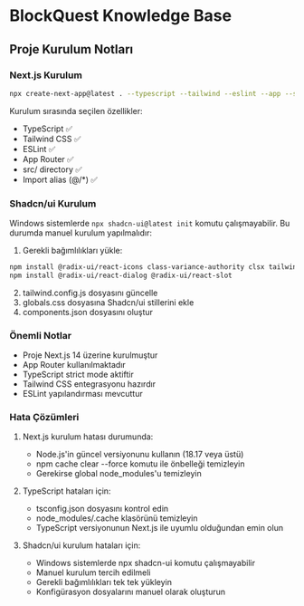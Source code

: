 # BlockQuest Knowledge Base

## Proje Kurulum Notları

### Next.js Kurulum
```bash
npx create-next-app@latest . --typescript --tailwind --eslint --app --src-dir --import-alias "@/*"
```

Kurulum sırasında seçilen özellikler:
- TypeScript ✅
- Tailwind CSS ✅
- ESLint ✅
- App Router ✅
- src/ directory ✅
- Import alias (@/*) ✅

### Shadcn/ui Kurulum
Windows sistemlerde `npx shadcn-ui@latest init` komutu çalışmayabilir. Bu durumda manuel kurulum yapılmalıdır:

1. Gerekli bağımlılıkları yükle:
```bash
npm install @radix-ui/react-icons class-variance-authority clsx tailwind-merge
npm install @radix-ui/react-dialog @radix-ui/react-slot
```

2. tailwind.config.js dosyasını güncelle
3. globals.css dosyasına Shadcn/ui stillerini ekle
4. components.json dosyasını oluştur

### Önemli Notlar
- Proje Next.js 14 üzerine kurulmuştur
- App Router kullanılmaktadır
- TypeScript strict mode aktiftir
- Tailwind CSS entegrasyonu hazırdır
- ESLint yapılandırması mevcuttur

### Hata Çözümleri
1. Next.js kurulum hatası durumunda:
   - Node.js'in güncel versiyonunu kullanın (18.17 veya üstü)
   - npm cache clear --force komutu ile önbelleği temizleyin
   - Gerekirse global node_modules'u temizleyin

2. TypeScript hataları için:
   - tsconfig.json dosyasını kontrol edin
   - node_modules/.cache klasörünü temizleyin
   - TypeScript versiyonunun Next.js ile uyumlu olduğundan emin olun

3. Shadcn/ui kurulum hataları için:
   - Windows sistemlerde npx shadcn-ui komutu çalışmayabilir
   - Manuel kurulum tercih edilmeli
   - Gerekli bağımlılıkları tek tek yükleyin
   - Konfigürasyon dosyalarını manuel olarak oluşturun
